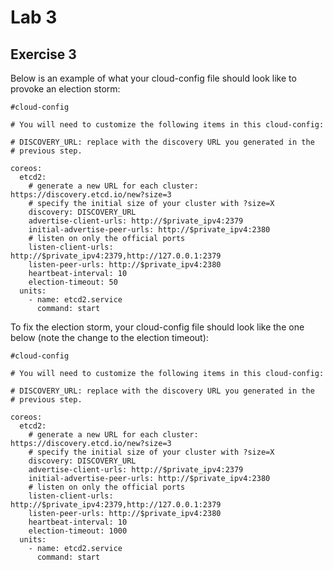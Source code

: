 # Lab 3

## Exercise 3

Below is an example of what your cloud-config file should look like to 
provoke an election storm:


```
#cloud-config

# You will need to customize the following items in this cloud-config:

# DISCOVERY_URL: replace with the discovery URL you generated in the 
# previous step.

coreos:
  etcd2:
    # generate a new URL for each cluster: https://discovery.etcd.io/new?size=3
    # specify the initial size of your cluster with ?size=X
    discovery: DISCOVERY_URL
    advertise-client-urls: http://$private_ipv4:2379
    initial-advertise-peer-urls: http://$private_ipv4:2380
    # listen on only the official ports
    listen-client-urls: http://$private_ipv4:2379,http://127.0.0.1:2379
    listen-peer-urls: http://$private_ipv4:2380
    heartbeat-interval: 10 
    election-timeout: 50
  units:
    - name: etcd2.service
      command: start
```

To fix the election storm, your cloud-config file should look like the 
one below (note the change to the election timeout):

```
#cloud-config

# You will need to customize the following items in this cloud-config:

# DISCOVERY_URL: replace with the discovery URL you generated in the 
# previous step.

coreos:
  etcd2:
    # generate a new URL for each cluster: https://discovery.etcd.io/new?size=3
    # specify the initial size of your cluster with ?size=X
    discovery: DISCOVERY_URL
    advertise-client-urls: http://$private_ipv4:2379
    initial-advertise-peer-urls: http://$private_ipv4:2380
    # listen on only the official ports
    listen-client-urls: http://$private_ipv4:2379,http://127.0.0.1:2379
    listen-peer-urls: http://$private_ipv4:2380
    heartbeat-interval: 10 
    election-timeout: 1000
  units:
    - name: etcd2.service
      command: start
```
